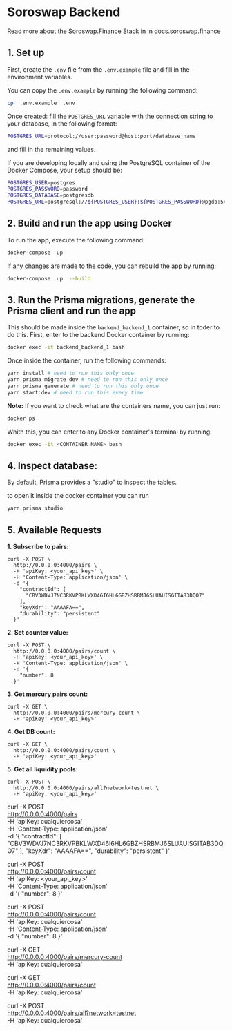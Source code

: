 # Soroswap Backend
Read more about the Soroswap.Finance Stack in in docs.soroswap.finance

## 1. Set up

First, create the `.env` file from the `.env.example` file and fill in the environment variables.

You can copy the `.env.example` by running the following command:

```bash
cp  .env.example  .env
```
Once created: fill the `POSTGRES_URL` variable with the connection string to your database, in the following format: 

```bash
POSTGRES_URL=protocol://user:password@host:port/database_name
``` 
and fill in the remaining values.

If you are developing locally and using the PostgreSQL container of the Docker Compose, your setup should be:

```bash
POSTGRES_USER=postgres
POSTGRES_PASSWORD=password
POSTGRES_DATABASE=postgresdb
POSTGRES_URL=postgresql://${POSTGRES_USER}:${POSTGRES_PASSWORD}@pgdb:5432/${POSTGRES_DATABASE}?schema=public
```
  
## 2. Build and run the app using Docker

To run the app, execute the following command:

```bash
docker-compose  up
```

If any changes are made to the code, you can rebuild the app by running:

```bash
docker-compose  up  --build
```

## 3. Run the Prisma migrations, generate the Prisma client and run the app

This should be made inside the `backend_backend_1` container, so in toder to do this. First, enter to the backend Docker container by running:

```bash
docker exec -it backend_backend_1 bash
```

Once inside the container, run the following commands:

```bash
yarn install # need to run this only once
yarn prisma migrate dev # need to run this only once
yarn prisma generate # need to run this only once
yarn start:dev # need to run this every time
```

**Note:** If you want to check what are the containers name, you can just run:

```bash
docker ps
```
Whith this, you can enter to any Docker container's terminal by running:

```bash
docker exec -it <CONTAINER_NAME> bash
```

## 4. Inspect database:

By default, Prisma provides a "studio" to inspect the tables.

to open it inside the docker container you can run
```bash
yarn prisma studio
```
## 5. Available Requests


**1. Subscribe to pairs:**

```
curl -X POST \
  http://0.0.0.0:4000/pairs \
  -H 'apiKey: <your_api_key>' \
  -H 'Content-Type: application/json' \
  -d '{
    "contractId": [
      "CBV3WDVJ7NC3RKVPBKLWXD46I6HL6GBZHSRBMJ6SLUAUISGITAB3DQO7"
    ],
    "keyXdr": "AAAAFA==",
    "durability": "persistent"
  }'
```

**2. Set counter value:**
```
curl -X POST \
  http://0.0.0.0:4000/pairs/count \
  -H 'apiKey: <your_api_key>' \
  -H 'Content-Type: application/json' \
  -d '{
    "number": 8
  }'

```
**3. Get mercury pairs count:**

```
curl -X GET \
  http://0.0.0.0:4000/pairs/mercury-count \
  -H 'apiKey: <your_api_key>'

```
**4. Get DB count:**

```
curl -X GET \
  http://0.0.0.0:4000/pairs/count \
  -H 'apiKey: <your_api_key>'

```

**5. Get all liquidity pools:**

```
curl -X POST \
  http://0.0.0.0:4000/pairs/all?network=testnet \
  -H 'apiKey: <your_api_key>'

```


curl -X POST \
  http://0.0.0.0:4000/pairs \
  -H 'apiKey: cualquiercosa' \
  -H 'Content-Type: application/json' \
  -d '{
    "contractId": [
      "CBV3WDVJ7NC3RKVPBKLWXD46I6HL6GBZHSRBMJ6SLUAUISGITAB3DQO7"
    ],
    "keyXdr": "AAAAFA==",
    "durability": "persistent"
  }'


curl -X POST \
  http://0.0.0.0:4000/pairs/count \
  -H 'apiKey: <your_api_key>' \
  -H 'Content-Type: application/json' \
  -d '{
    "number": 8
  }'


  curl -X POST \
  http://0.0.0.0:4000/pairs/count \
  -H 'apiKey: cualquiercosa' \
  -H 'Content-Type: application/json' \
  -d '{
    "number": 8
  }'


  curl -X GET \
  http://0.0.0.0:4000/pairs/mercury-count \
  -H 'apiKey: cualquiercosa'


  curl -X GET \
  http://0.0.0.0:4000/pairs/count \
  -H 'apiKey: cualquiercosa'


  curl -X POST \
  http://0.0.0.0:4000/pairs/all?network=testnet \
  -H 'apiKey: cualquiercosa'